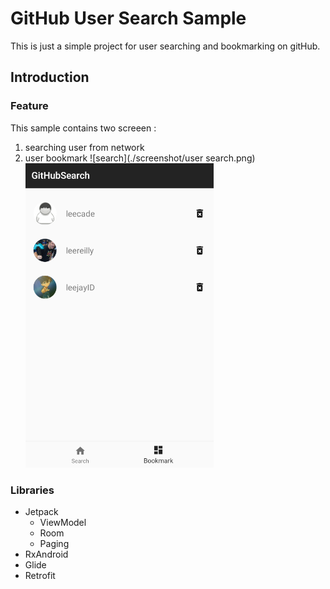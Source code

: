 # GitHub User Search Sample
This is just a simple project for user searching and bookmarking on gitHub.

## Introduction
### Feature
This sample contains two screeen : 
 1. searching user from network
 2. user bookmark
![search](./screenshot/user search.png)
![bookmark](./screenshot/bookmark.png)
 
### Libraries  
 * Jetpack
   - ViewModel
   - Room
   - Paging
 * RxAndroid
 * Glide
 * Retrofit
 
 
 
 
